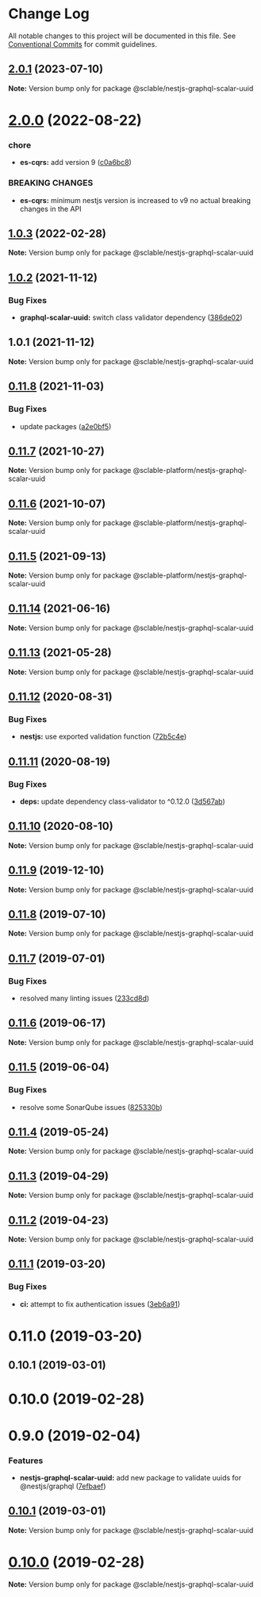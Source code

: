 # Change Log

All notable changes to this project will be documented in this file.
See [Conventional Commits](https://conventionalcommits.org) for commit guidelines.

## [2.0.1](https://github.com/sclable/nestjs-libs/compare/@sclable/nestjs-graphql-scalar-uuid@2.0.0...@sclable/nestjs-graphql-scalar-uuid@2.0.1) (2023-07-10)

**Note:** Version bump only for package @sclable/nestjs-graphql-scalar-uuid





# [2.0.0](https://github.com/sclable/nestjs-libs/compare/@sclable/nestjs-graphql-scalar-uuid@1.0.3...@sclable/nestjs-graphql-scalar-uuid@2.0.0) (2022-08-22)


### chore

* **es-cqrs:** add version 9 ([c0a6bc8](https://github.com/sclable/nestjs-libs/commit/c0a6bc871d40e5b6f94ef1f4c486a3c88c43fdbf))


### BREAKING CHANGES

* **es-cqrs:** minimum nestjs version is increased to v9
no actual breaking changes in the API





## [1.0.3](https://github.com/sclable/nestjs-libs/compare/@sclable/nestjs-graphql-scalar-uuid@1.0.2...@sclable/nestjs-graphql-scalar-uuid@1.0.3) (2022-02-28)

**Note:** Version bump only for package @sclable/nestjs-graphql-scalar-uuid





## [1.0.2](https://github.com/sclable/nestjs-libs/compare/@sclable/nestjs-graphql-scalar-uuid@1.0.1...@sclable/nestjs-graphql-scalar-uuid@1.0.2) (2021-11-12)


### Bug Fixes

* **graphql-scalar-uuid:** switch class validator dependency ([386de02](https://github.com/sclable/nestjs-libs/commit/386de026d8caa8c40321390977d8a2acd8b0db08))





## 1.0.1 (2021-11-12)

**Note:** Version bump only for package @sclable/nestjs-graphql-scalar-uuid





## [0.11.8](https://git.sclable.com/sclable-platform/ts-monorepo/compare/@sclable-platform/nestjs-graphql-scalar-uuid@0.11.7...@sclable-platform/nestjs-graphql-scalar-uuid@0.11.8) (2021-11-03)


### Bug Fixes

* update packages ([a2e0bf5](https://git.sclable.com/sclable-platform/ts-monorepo/commits/a2e0bf507aa58f66d3993aec919ad47bdd83a44b))





## [0.11.7](https://git.sclable.com/sclable-platform/ts-monorepo/compare/@sclable-platform/nestjs-graphql-scalar-uuid@0.11.6...@sclable-platform/nestjs-graphql-scalar-uuid@0.11.7) (2021-10-27)

**Note:** Version bump only for package @sclable-platform/nestjs-graphql-scalar-uuid





## [0.11.6](https://git.sclable.com/sclable-platform/ts-monorepo/compare/@sclable-platform/nestjs-graphql-scalar-uuid@0.11.5...@sclable-platform/nestjs-graphql-scalar-uuid@0.11.6) (2021-10-07)

**Note:** Version bump only for package @sclable-platform/nestjs-graphql-scalar-uuid





## [0.11.5](https://git.sclable.com/sclable-platform/ts-monorepo/compare/@sclable-platform/nestjs-graphql-scalar-uuid@0.13.2...@sclable-platform/nestjs-graphql-scalar-uuid@0.11.5) (2021-09-13)

**Note:** Version bump only for package @sclable-platform/nestjs-graphql-scalar-uuid





## [0.11.14](https://git.sclable.com/sclable-platform/ts-monorepo/compare/@sclable/nestjs-graphql-scalar-uuid@0.11.13...@sclable/nestjs-graphql-scalar-uuid@0.11.14) (2021-06-16)

**Note:** Version bump only for package @sclable/nestjs-graphql-scalar-uuid





## [0.11.13](https://git.sclable.com/sclable-platform/ts-monorepo/compare/@sclable/nestjs-graphql-scalar-uuid@0.11.12...@sclable/nestjs-graphql-scalar-uuid@0.11.13) (2021-05-28)

**Note:** Version bump only for package @sclable/nestjs-graphql-scalar-uuid





## [0.11.12](https://git.sclable.com/sclable-platform/ts-monorepo/compare/@sclable/nestjs-graphql-scalar-uuid@0.11.11...@sclable/nestjs-graphql-scalar-uuid@0.11.12) (2020-08-31)


### Bug Fixes

* **nestjs:** use exported validation function ([72b5c4e](https://git.sclable.com/sclable-platform/ts-monorepo/commits/72b5c4eed4997bce69ea4e1537eaa4ca131dd954))





## [0.11.11](https://git.sclable.com/sclable-platform/ts-monorepo/compare/@sclable/nestjs-graphql-scalar-uuid@0.11.10...@sclable/nestjs-graphql-scalar-uuid@0.11.11) (2020-08-19)


### Bug Fixes

* **deps:** update dependency class-validator to ^0.12.0 ([3d567ab](https://git.sclable.com/sclable-platform/ts-monorepo/commits/3d567ab2c2c297b0f68bdc98e98960a324bd46a9))





## [0.11.10](https://git.sclable.com/sclable-platform/ts-monorepo/compare/@sclable/nestjs-graphql-scalar-uuid@0.11.9...@sclable/nestjs-graphql-scalar-uuid@0.11.10) (2020-08-10)

**Note:** Version bump only for package @sclable/nestjs-graphql-scalar-uuid





## [0.11.9](https://git.sclable.com/sclable-platform/ts-monorepo/compare/@sclable/nestjs-graphql-scalar-uuid@0.11.8...@sclable/nestjs-graphql-scalar-uuid@0.11.9) (2019-12-10)

**Note:** Version bump only for package @sclable/nestjs-graphql-scalar-uuid





## [0.11.8](https://git.sclable.com/sclable-platform/ts-monorepo/compare/@sclable/nestjs-graphql-scalar-uuid@0.11.7...@sclable/nestjs-graphql-scalar-uuid@0.11.8) (2019-07-10)

**Note:** Version bump only for package @sclable/nestjs-graphql-scalar-uuid





## [0.11.7](https://git.sclable.com/sclable-platform/ts-monorepo/compare/@sclable/nestjs-graphql-scalar-uuid@0.11.6...@sclable/nestjs-graphql-scalar-uuid@0.11.7) (2019-07-01)


### Bug Fixes

* resolved many linting issues ([233cd8d](https://git.sclable.com/sclable-platform/ts-monorepo/commits/233cd8d))





## [0.11.6](https://git.sclable.com/sclable-platform/ts-monorepo/compare/@sclable/nestjs-graphql-scalar-uuid@0.11.5...@sclable/nestjs-graphql-scalar-uuid@0.11.6) (2019-06-17)

**Note:** Version bump only for package @sclable/nestjs-graphql-scalar-uuid





## [0.11.5](https://git.sclable.com/sclable-platform/ts-monorepo/compare/@sclable/nestjs-graphql-scalar-uuid@0.11.4...@sclable/nestjs-graphql-scalar-uuid@0.11.5) (2019-06-04)


### Bug Fixes

* resolve some SonarQube issues ([825330b](https://git.sclable.com/sclable-platform/ts-monorepo/commits/825330b))





## [0.11.4](https://git.sclable.com/sclable-platform/ts-monorepo/compare/@sclable/nestjs-graphql-scalar-uuid@0.11.3...@sclable/nestjs-graphql-scalar-uuid@0.11.4) (2019-05-24)

**Note:** Version bump only for package @sclable/nestjs-graphql-scalar-uuid





## [0.11.3](https://git.sclable.com/sclable-platform/ts-monorepo/compare/@sclable/nestjs-graphql-scalar-uuid@0.11.2...@sclable/nestjs-graphql-scalar-uuid@0.11.3) (2019-04-29)

**Note:** Version bump only for package @sclable/nestjs-graphql-scalar-uuid





## [0.11.2](https://git.sclable.com/sclable-platform/ts-monorepo/compare/@sclable/nestjs-graphql-scalar-uuid@0.11.1...@sclable/nestjs-graphql-scalar-uuid@0.11.2) (2019-04-23)

**Note:** Version bump only for package @sclable/nestjs-graphql-scalar-uuid





## [0.11.1](https://git.sclable.com/sclable-platform/ts-monorepo/compare/@sclable/nestjs-graphql-scalar-uuid@0.11.0...@sclable/nestjs-graphql-scalar-uuid@0.11.1) (2019-03-20)


### Bug Fixes

* **ci:** attempt to fix authentication issues ([3eb6a91](https://git.sclable.com/sclable-platform/ts-monorepo/commits/3eb6a91))





# 0.11.0 (2019-03-20)



## 0.10.1 (2019-03-01)



# 0.10.0 (2019-02-28)



# 0.9.0 (2019-02-04)


### Features

* **nestjs-graphql-scalar-uuid:** add new package to validate uuids for @nestjs/graphql ([7efbaef](https://git.sclable.com/sclable-platform/ts-monorepo/commits/7efbaef))





## [0.10.1](https://git.sclable.com/sclable-platform/ts-monorepo/compare/v0.10.0...v0.10.1) (2019-03-01)

**Note:** Version bump only for package @sclable/nestjs-graphql-scalar-uuid





# [0.10.0](https://git.sclable.com/sclable-platform/ts-monorepo/compare/v0.9.1...v0.10.0) (2019-02-28)

**Note:** Version bump only for package @sclable/nestjs-graphql-scalar-uuid
